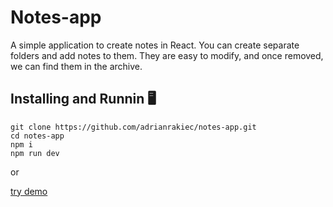 # Notes-app
A simple application to create notes in React. You can create separate folders and add notes to them. They are easy to modify, and once removed, we can find them in the archive.

## Installing and Runnin 🖥️
```command
git clone https://github.com/adrianrakiec/notes-app.git
cd notes-app
npm i
npm run dev
```
or

[try demo](https://fast-note-app-project.netlify.app/)
